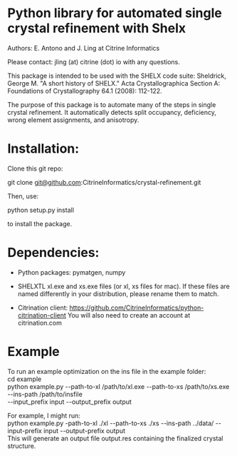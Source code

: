 # Python library for automated single crystal refinement with Shelx

Authors: E. Antono and J. Ling at Citrine Informatics

Please contact: jling (at) citrine (dot) io with any questions.

This package is intended to be used with the SHELX code suite:
Sheldrick, George M. "A short history of SHELX." Acta Crystallographica Section A: Foundations of Crystallography 64.1 (2008): 112-122.

The purpose of this package is to automate many of the steps in single crystal refinement.  It
automatically detects split occupancy, deficiency, wrong element assignments, and anisotropy.

# Installation:

Clone this git repo:

git clone git@github.com:CitrineInformatics/crystal-refinement.git

Then, use:

python setup.py install

to install the package.

# Dependencies:

- Python packages: pymatgen, numpy

- SHELXTL xl.exe and xs.exe files (or xl, xs files for mac).
If these files are named differently in your distribution, please rename them to match.

- Citrination client:  https://github.com/CitrineInformatics/python-citrination-client
You will also need to create an account at citrination.com

# Example

To run an example optimization on the ins file in the example folder:  
cd example  
python example.py --path-to-xl /path/to/xl.exe --path-to-xs /path/to/xs.exe --ins-path /path/to/insfile  
--input_prefix input --output_prefix output  

For example, I might run:  
python example.py -path-to-xl ./xl --path-to-xs ./xs --ins-path ../data/ --input-prefix input --output-prefix output  
This will generate an output file output.res containing the finalized crystal structure.
